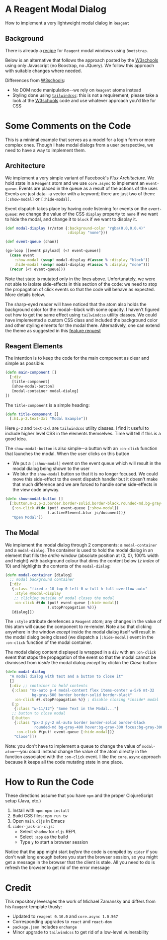 # A Reagent Modal Dialog #

How to implement a very lightweight modal dialog in `Reagent`

Background
----------

There is already a [recipe][Reagent-Bootstrap-Modal] for `Reagent`
modal windows using `Bootstrap`.

Below is an alternative that follows the approach posted by the
[W3schools][W3SchoolsModal] using only Javascript (no Boostrap, no
JQuery). We follow this approach with suitable changes where needed.

Differences from [W3schools][W3SchoolsModal]:

* No DOM node manipulation--we rely on `Reagent` atoms instead
* Styling done using [`tailwindcss`][tailwindcss]: this is not a
  requirement; please take a look at the [W3schools][W3SchoolsModal]
  code and use whatever approach you'd like for CSS

[W3SchoolsModal]: https://www.w3schools.com/howto/tryit.asp?filename=tryhow_css_modal "W3schools Modal"
[tailwindcss]: https://tailwindcss.com/ "tailwindcss"
[Reagent-Bootstrap-Modal]: https://github.com/reagent-project/reagent-cookbook/tree/master/recipes/bootstrap-modal "Bootstrap modal window"

# Some Comments on the Code #

This is a minimal example that serves as a model for a login form or
more complex ones. Though I hate modal dialogs from a user
perspective, we need to have a way to implement them.

## Architecture ##

We implement a very simple variant of Facebook's *Flux
Architecture*. We hold state in a `Reagent` atom and we use
`core.async` to implement an `event-queue`. Events are placed in the
queue as a result of the actions of the user. Events are just data--a
vector with a keyword; there are just two of them: `[:show-modal]`
or `[:hide-modal]`.

Event dispatch takes place by having code listening for events on the
`event-queue`: we change the value of the CSS `display` property to
`none` if we want to hide the modal, and change it to `block` if we
want to display it.

```clojure
(def modal-display (r/atom {:background-color "rgba(0,0,0,0.4)"
                            :display "none"}))

(def event-queue (chan))

(go-loop [[event payload] (<! event-queue)]
  (case event
    :show-modal (swap! modal-display #(assoc % :display "block"))
    :hide-modal (swap! modal-display #(assoc % :display "none")))
  (recur (<! event-queue)))
```

Note that state is mutated only in the lines above. Unfortunately, we
were not able to isolate side-effects in this section of the code: we
need to stop the propagation of click events so that the code will
behave as expected. More details below.

The sharp-eyed reader will have noticed that the atom also holds the
background color for the modal--black with some opacity. I haven't
figured out how to get the same effect using `tailwindcss` utility
classes. We could have implemented a custom CSS class and included the
background color and other styling elments for the modal
there. Alternatively, one can extend the theme as suggested in this
[feature request][TailwindCSS-feat-req]

[TailwindCSS-feat-req]: https://github.com/tailwindcss/tailwindcss/issues/1258 "Opacity feature request"

## Reagent Elements ##

The intention is to keep the code for the main component as clear and
simple as possible:

```clojure
(defn main-component []
  [:div 
   [title-component]
   [show-modal-button]
   [modal-container modal-dialog]
])
```

The `title-component` is a simple heading:

```clojure
(defn title-component []
  [:h1.p-2.text-3xl "Modal Example"])
```

Here `p-2` and `text-3xl` are `tailwindcss` utility classes. I find it
useful to include higher level CSS in the elements themselves. Time
will tell if this is a good idea.

The `show-modal-button` is also simple--a button with an `:on-click`
function that launches the modal. When the user clicks on this button

* We put a `[:show-modal]` event on the event queue which will result
  in the modal dialog being shown to the user
* We blur the `show-modal` button so that it is no longer focused. We
  could move this side-effect to the event dispatch handler but it
  doesn't make that much difference and we are forced to handle some
  side-effects in the view code anyway.

```clojure
(defn show-modal-button []
  [:button.m-2.p-2.border.border-solid.border-black.rounded-md.bg-gray-200
   {:on-click #(do (put! event-queue [:show-modal])
                   (.activeElement.blur js/document))}
   "Open Modal"])
```

## The Modal ##

We implement the modal dialog through 2 components: a
`modal-container` and a `modal-dialog`. The container is used to hold
the modal dialog in an element that fills the *entire* window
(absolute position at (0, 0), 100% width and height) with background
colour that dims the content below (*z index* of 10) and highlights
the contents of the `modal-dialog`:

```clojure
(defn modal-container [dialog]
  ;; modal background container
  [:div
   {:class "fixed z-10 top-0 left-0 w-full h-full overflow-auto" 
    :style @modal-display
    ;; clicking outside of modal closes the modal
    :on-click #(do (put! event-queue [:hide-modal])
                   (.stopPropagation %))}
   [dialog]])
```

The `:style` attribute derefences a `Reagent` atom; any changes in the
value of this atom will cause the component to re-render. Note also
that clicking anywhere in the window *except* inside the modal dialog
itself will result in the modal dialog being closed (we dispatch a
`[:hide-modal]` event in the `:on-click` function of the modal
container.

The modal dialog content displayed is wrapped in a `div` with an
`:on-click` event that stops the propagation of the event so that the
modal cannot be dismissed from *inside* the modal dialog *except* by
clickin the *Close* button:

```clojure
(defn modal-dialog
  "A modal dialog with text and a button to close it"
  []
  [:div ;; container to hold contents
   {:class "mx-auto p-4 modal-content flex items-center w-5/6 mt-32
            bg-gray-500 border border-solid border-black"
    :on-click #(.stopPropagation %)} ; disable closing *inside* modal
   [:p
    {:class "w-11/12"} "Some Text in the Modal..."]
   ;; button to close modal
   [:button
    {:class "px-3 py-2 ml-auto border border-solid border-black
             rounded-md bg-gray-400 hover:bg-gray-300 focus:bg-gray-300"
     :on-click #(put! event-queue [:hide-modal])} 
    "Close"]])
```

Note: you don't have to implement a queue to change the value of
`modal-atom`---you could instead change the value of the atom directly
in the function associated with the `:on-click` event. I like the
`core.async` approach because it keeps all the code mutating state in
one place.

# How to Run the Code #

These directions assume that you have `npm` and the proper
ClojureScript setup (Java, etc.)

1. Install with `npm`: `npm install`
2. Build CSS files: `npm run tw`
3. Open `main.cljs` in Emacs
4. `cider-jack-in-cljs`:
   * Select `shadow` for `cljs` REPL
   * Select `:app` as the build
   * Type `y` to start a browser session
   
Notice that the app might start *before* the code is compiled by
`cider` if you don't wait long enough before you start the browser
session, so you might get a message in the browser that the client is
stale. All you need to do is refresh the browser to get rid of the
error message

# Credit #

This repository leverages the work of Michael Zamansky and differs
from his `Reagent` template thusly:

* Updated to `reagent 0.10.0` and `core.async 1.0.567`
* Corresponding upgrades to `react` and `react-dom`
* `package.json` includes `onchange`
* Minor upgrade to `tailwindcss` to get rid of a low-level
  vulnerability

